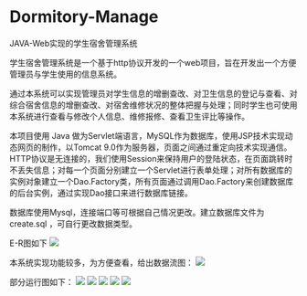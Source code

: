 # Dormitory-Manage
JAVA-Web实现的学生宿舍管理系统

学生宿舍管理系统是一个基于http协议开发的一个web项目，旨在开发出一个方便管理员与学生使用的信息系统。

通过本系统可以实现管理员对学生信息的增删查改、对卫生信息的登记与查看、对综合宿舍信息的增删查改、对宿舍维修状况的整体把握与处理；同时学生也可使用本系统进行查看与修改个人信息、维修报修、查看卫生评比等操作。

本项目使用 Java 做为Servlet端语言，MySQL作为数据库，使用JSP技术实现动态网页的制作，以Tomcat 9.0作为服务器，页面之间通过重定向技术实现通信。HTTP协议是无连接的，我们使用Session来保持用户的登陆状态，在页面跳转时不丢失信息；对每一个页面分别建立一个Servlet进行表单处理；对所有数据库的实例对象建立一个Dao.Factory类，所有页面通过调用Dao.Factory来创建数据库的后台实例，通过实现Dao接口来进行数据库链接。

数据库使用Mysql，连接端口等可根据自己情况更改。建立数据库文件为 create.sql ，可自行更改数据类型。

E-R图如下
![](https://res.cloudinary.com/xxxhlown/image/upload/v1626927666/Dormitory/E-R_ulsrvb.png)

本系统实现功能较多，为方便查看，给出数据流图：
![](https://res.cloudinary.com/xxxhlown/image/upload/v1626927666/Dormitory/Data-Stream_bhyuap.png)

部分运行图如下：
![](https://res.cloudinary.com/xxxhlown/image/upload/v1626927665/Dormitory/login_sp4dku.png)
![](https://res.cloudinary.com/xxxhlown/image/upload/v1626927667/Dormitory/student_bn4nbb.png)
![](https://res.cloudinary.com/xxxhlown/image/upload/v1626927666/Dormitory/admin_eafa0l.png)
![](https://res.cloudinary.com/xxxhlown/image/upload/v1626927666/Dormitory/first_znn5i3.png)
![](https://res.cloudinary.com/xxxhlown/image/upload/v1626927667/Dormitory/second_tkoivm.png)
